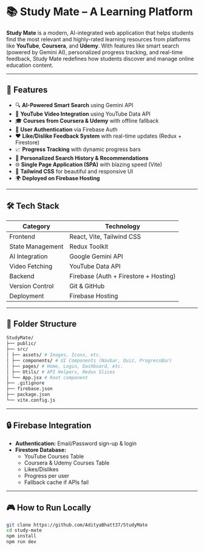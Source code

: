 # 📚 Study Mate – A Learning Platform

**Study Mate** is a modern, AI-integrated web application that helps students find the most relevant and highly-rated learning resources from platforms like **YouTube**, **Coursera**, and **Udemy**. With features like smart search (powered by Gemini AI), personalized progress tracking, and real-time feedback, Study Mate redefines how students discover and manage online education content.

---

## 🚀 Features

- 🔍 **AI-Powered Smart Search** using Gemini API  
- 🎥 **YouTube Video Integration** using YouTube Data API  
- 🎓 **Courses from Coursera & Udemy** with offline fallback  
- 🔐 **User Authentication** via Firebase Auth  
- ❤️ **Like/Dislike Feedback System** with real-time updates (Redux + Firestore)  
- 📈 **Progress Tracking** with dynamic progress bars  
- 🧠 **Personalized Search History & Recommendations**  
- 🌐 **Single Page Application (SPA)** with blazing speed (Vite)  
- 🎨 **Tailwind CSS** for beautiful and responsive UI  
- 🌍 **Deployed on Firebase Hosting**  

---

## 🛠️ Tech Stack

| Category        | Technology                      |
| --------------- | -------------------------------|
| Frontend        | React, Vite, Tailwind CSS      |
| State Management| Redux Toolkit                  |
| AI Integration  | Google Gemini API              |
| Video Fetching  | YouTube Data API              |
| Backend        | Firebase (Auth + Firestore + Hosting) |
| Version Control | Git & GitHub                  |
| Deployment     | Firebase Hosting              |

---

## 📂 Folder Structure

```bash
StudyMate/
├── public/
├── src/
│ ├── assets/ # Images, Icons, etc.
│ ├── components/ # UI Components (Navbar, Quiz, ProgressBar)
│ ├── pages/ # Home, Login, Dashboard, etc.
│ ├── Utils/ # API Helpers, Redux Slices
│ └── App.jsx # Root component
├── .gitignore
├── firebase.json
├── package.json
└── vite.config.js
```


---

## 🔒 Firebase Integration

- **Authentication:** Email/Password sign-up & login  
- **Firestore Database:**  
  - YouTube Courses Table  
  - Coursera & Udemy Courses Table  
  - Likes/Dislikes  
  - Progress per user  
  - Fallback cache if APIs fail  

---

## 🎮 How to Run Locally

```bash
git clone https://github.com/AdityaBhatt37/StudyMate
cd study-mate
npm install
npm run dev
